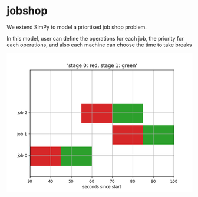 # jobshop

We extend SimPy to model a priortised job shop problem. 

In this model, user can define the operations for each job, the priority for each operations, and also each machine can choose the time to take breaks

![This is an image](job.png)

